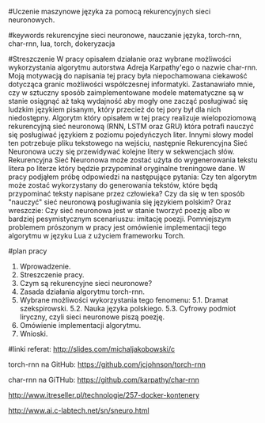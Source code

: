 #Uczenie maszynowe języka za pomocą rekurencyjnych sieci neuronowych.

#keywords
rekurencyjne sieci neuronowe, nauczanie języka, torch-rnn, char-rnn, lua, torch, dokeryzacja

#Streszczenie
W pracy opisałem działanie oraz wybrane możliwości wykorzystania algorytmu autorstwa Adreja Karpathy'ego o nazwie char-rnn. Moją motywacją do napisania tej pracy była niepochamowana ciekawość dotycząca granic możliwości współczesnej informatyki. Zastanawiało mnie, czy w sztuczny sposób zaimplementowane modele matematyczne są w stanie osiągnąć aż taką wydajność aby mogły one zacząć posługiwać się ludzkim językiem pisanym, który przecież do tej pory był dla nich niedostępny. Algorytm który opisałem w tej pracy realizuje wielopoziomową rekurencyjną sieć neuronową (RNN, LSTM oraz GRU) która potrafi nauczyć się posługiwać językiem z poziomu pojedyńczych liter. Innymi słowy model ten potrzebuje pliku tekstowego na wejściu, następnie Rekurencyjna Sieć Neuronowa uczy się przewidywać kolejne litery w sekwencjach słów. Rekurencyjna Sieć Neuronowa może zostać użyta do wygenerowania tekstu litera po literze który będzie przypominał oryginalne treningowe dane. W pracy podjąłem próbę odpowiedzi na następujące pytania: Czy ten algorytm może zostać wykorzystany do generowania tekstów, które będą przypominać teksty napisane przez człowieka? Czy da się w ten sposób "nauczyć" sieć neuronową posługiwania się językiem polskim? Oraz wreszczie: Czy sieć neuronowa jest w stanie tworzyć poezję albo w bardziej pesymistycznym scenariuszu: imitację poezji. Pomniejszym problemem prószonym w pracy jest omówienie implementacji tego algorytmu w języku Lua z użyciem frameworku Torch. 

#plan pracy
1. Wprowadzenie.
2. Streszczenie pracy.
3. Czym są rekurencyjne sieci neuronowe?
4. Zasada działania algorytmu torch-rnn.
5. Wybrane możliwości wykorzystania tego fenomenu:
5.1. Dramat szekspirowski.
5.2. Nauka języka polskiego.
5.3. Cyfrowy podmiot liryczny, czyli sieci neuronowe piszą poezję.
6. Omówienie implementacji algorytmu.
7. Wnioski.


#linki
referat: http://slides.com/michaljakobowski/c

torch-rnn na GitHub: https://github.com/jcjohnson/torch-rnn

char-rnn na GiTHub: https://github.com/karpathy/char-rnn

http://www.itreseller.pl/technologie/257-docker-kontenery

http://www.ai.c-labtech.net/sn/sneuro.html
